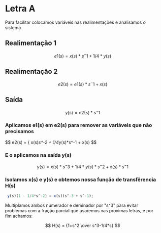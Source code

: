 # Letra A
Para facilitar colocamos variáveis nas realimentações e analisamos o sistema

## Realimentação 1

$$ e1(s) = { x(s)*s^-1 + 1/4 * y(s) } $$

## Realimentação 2

$$ e2(s) = { e1(s)*s^-1 + x(s) } $$

## Saída

$$ y(s) = { e2(s)*s^-1 } $$ 

### Aplicamos e1(s) em e2(s) para remover as variáveis que não precisamos

$$ e2(s) = { x(s)*s^-2 + 1/4*y(s)*s^-1 + x(s) $$

### E o aplicamos na saída y(s)

$$ y(s) = { x(s)*s^-3 + 1/4*y(s)*s^-2 + x(s)* s^-1 } $$

### Isolamos x(s) e y(s) e obtemos nossa função de transfêrencia H(s)
```js
 y(s)(1 - 1/4*s^-2) = x(s)(s^-3 + s^-1);
```

Multiplamos ambos numerador e deminador por "s^3" para evitar problemas com a fração parcial que usaremos nas proximas letras, e por fim achamos: 

$$ H(s) = {1+s^2 \over s^3-1/4*s} $$
